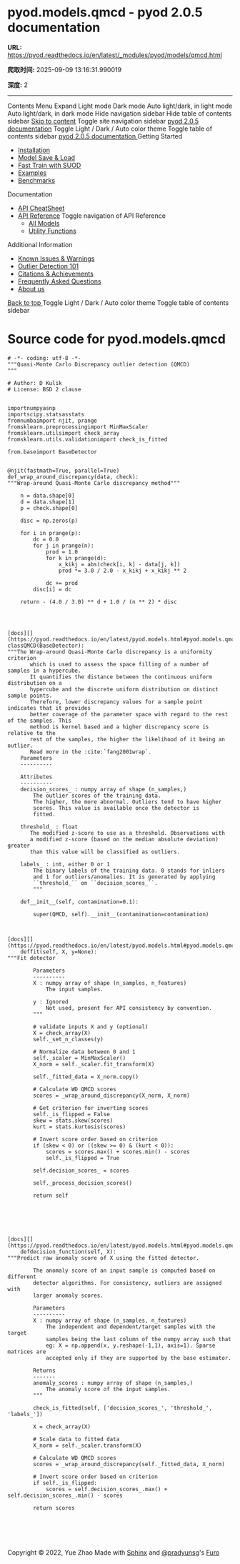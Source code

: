 # pyod.models.qmcd - pyod 2.0.5 documentation

**URL:** https://pyod.readthedocs.io/en/latest/_modules/pyod/models/qmcd.html

**爬取时间:** 2025-09-09 13:16:31.990019

**深度:** 2

---

Contents Menu Expand Light mode Dark mode Auto light/dark, in light mode Auto light/dark, in dark mode
Hide navigation sidebar
Hide table of contents sidebar
[Skip to content](https://pyod.readthedocs.io/en/latest/_modules/pyod/models/qmcd.html#furo-main-content)
Toggle site navigation sidebar
[pyod 2.0.5 documentation](https://pyod.readthedocs.io/en/latest/index.html)
Toggle Light / Dark / Auto color theme
Toggle table of contents sidebar
[ pyod 2.0.5 documentation ](https://pyod.readthedocs.io/en/latest/index.html)
Getting Started
  * [Installation](https://pyod.readthedocs.io/en/latest/install.html)
  * [Model Save & Load](https://pyod.readthedocs.io/en/latest/model_persistence.html)
  * [Fast Train with SUOD](https://pyod.readthedocs.io/en/latest/fast_train.html)
  * [Examples](https://pyod.readthedocs.io/en/latest/example.html)
  * [Benchmarks](https://pyod.readthedocs.io/en/latest/benchmark.html)


Documentation
  * [API CheatSheet](https://pyod.readthedocs.io/en/latest/api_cc.html)
  * [API Reference](https://pyod.readthedocs.io/en/latest/pyod.html)
Toggle navigation of API Reference
    * [All Models](https://pyod.readthedocs.io/en/latest/pyod.models.html)
    * [Utility Functions](https://pyod.readthedocs.io/en/latest/pyod.utils.html)


Additional Information
  * [Known Issues & Warnings](https://pyod.readthedocs.io/en/latest/issues.html)
  * [Outlier Detection 101](https://pyod.readthedocs.io/en/latest/relevant_knowledge.html)
  * [Citations & Achievements](https://pyod.readthedocs.io/en/latest/pubs.html)
  * [Frequently Asked Questions](https://pyod.readthedocs.io/en/latest/faq.html)
  * [About us](https://pyod.readthedocs.io/en/latest/about.html)


[ Back to top ](https://pyod.readthedocs.io/en/latest/_modules/pyod/models/qmcd.html)
Toggle Light / Dark / Auto color theme
Toggle table of contents sidebar
# Source code for pyod.models.qmcd
```
# -*- coding: utf-8 -*-
"""Quasi-Monte Carlo Discrepancy outlier detection (QMCD)
"""

# Author: D Kulik
# License: BSD 2 clause


importnumpyasnp
importscipy.statsasstats
fromnumbaimport njit, prange
fromsklearn.preprocessingimport MinMaxScaler
fromsklearn.utilsimport check_array
fromsklearn.utils.validationimport check_is_fitted

from.baseimport BaseDetector


@njit(fastmath=True, parallel=True)
def_wrap_around_discrepancy(data, check):
"""Wrap-around Quasi-Monte Carlo discrepancy method"""

    n = data.shape[0]
    d = data.shape[1]
    p = check.shape[0]

    disc = np.zeros(p)

    for i in prange(p):
        dc = 0.0
        for j in prange(n):
            prod = 1.0
            for k in prange(d):
                x_kikj = abs(check[i, k] - data[j, k])
                prod *= 3.0 / 2.0 - x_kikj + x_kikj ** 2

            dc += prod
        disc[i] = dc

    return - (4.0 / 3.0) ** d + 1.0 / (n ** 2) * disc




[docs][](https://pyod.readthedocs.io/en/latest/pyod.models.html#pyod.models.qmcd.QMCD)
classQMCD(BaseDetector):
"""The Wrap-around Quasi-Monte Carlo discrepancy is a uniformity criterion 
       which is used to assess the space filling of a number of samples in a hypercube. 
       It quantifies the distance between the continuous uniform distribution on a 
       hypercube and the discrete uniform distribution on distinct sample points. 
       Therefore, lower discrepancy values for a sample point indicates that it provides 
       better coverage of the parameter space with regard to the rest of the samples. This
       method is kernel based and a higher discrepancy score is relative to the
       rest of the samples, the higher the likelihood of it being an outlier. 
       Read more in the :cite:`fang2001wrap`.
    Parameters
    ----------          

    Attributes
    ----------
    decision_scores_ : numpy array of shape (n_samples,)
        The outlier scores of the training data.
        The higher, the more abnormal. Outliers tend to have higher
        scores. This value is available once the detector is
        fitted.

    threshold_ : float
       The modified z-score to use as a threshold. Observations with
       a modified z-score (based on the median absolute deviation) greater
       than this value will be classified as outliers.

    labels_ : int, either 0 or 1
        The binary labels of the training data. 0 stands for inliers
        and 1 for outliers/anomalies. It is generated by applying
        ``threshold_`` on ``decision_scores_``.
        """

    def__init__(self, contamination=0.1):

        super(QMCD, self).__init__(contamination=contamination)



[docs][](https://pyod.readthedocs.io/en/latest/pyod.models.html#pyod.models.qmcd.QMCD.fit)
    deffit(self, X, y=None):
"""Fit detector

        Parameters
        ----------
        X : numpy array of shape (n_samples, n_features)
            The input samples.

        y : Ignored
            Not used, present for API consistency by convention.
        """

        # validate inputs X and y (optional)
        X = check_array(X)
        self._set_n_classes(y)

        # Normalize data between 0 and 1
        self._scaler = MinMaxScaler()
        X_norm = self._scaler.fit_transform(X)

        self._fitted_data = X_norm.copy()

        # Calculate WD QMCD scores
        scores = _wrap_around_discrepancy(X_norm, X_norm)

        # Get criterion for inverting scores
        self._is_flipped = False
        skew = stats.skew(scores)
        kurt = stats.kurtosis(scores)

        # Invert score order based on criterion
        if (skew < 0) or ((skew >= 0) & (kurt < 0)):
            scores = scores.max() + scores.min() - scores
            self._is_flipped = True

        self.decision_scores_ = scores

        self._process_decision_scores()

        return self






[docs][](https://pyod.readthedocs.io/en/latest/pyod.models.html#pyod.models.qmcd.QMCD.decision_function)
    defdecision_function(self, X):
"""Predict raw anomaly score of X using the fitted detector.

        The anomaly score of an input sample is computed based on different
        detector algorithms. For consistency, outliers are assigned with
        larger anomaly scores.

        Parameters
        ----------
        X : numpy array of shape (n_samples, n_features)
            The independent and dependent/target samples with the target 
            samples being the last column of the numpy array such that
            eg: X = np.append(x, y.reshape(-1,1), axis=1). Sparse matrices are 
            accepted only if they are supported by the base estimator.

        Returns
        -------
        anomaly_scores : numpy array of shape (n_samples,)
            The anomaly score of the input samples.
        """

        check_is_fitted(self, ['decision_scores_', 'threshold_', 'labels_'])

        X = check_array(X)

        # Scale data to fitted data
        X_norm = self._scaler.transform(X)

        # Calculate WD QMCD scores
        scores = _wrap_around_discrepancy(self._fitted_data, X_norm)

        # Invert score order based on criterion
        if self._is_flipped:
            scores = self.decision_scores_.max() + self.decision_scores_.min() - scores

        return scores






```

Copyright © 2022, Yue Zhao 
Made with [Sphinx](https://www.sphinx-doc.org/) and [@pradyunsg](https://pradyunsg.me)'s [Furo](https://github.com/pradyunsg/furo)
